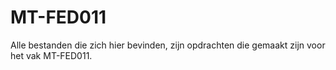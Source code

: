 MT-FED011
=========

Alle bestanden die zich hier bevinden, zijn opdrachten die gemaakt zijn voor het vak MT-FED011.
